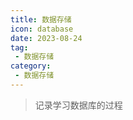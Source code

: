 ```yaml
---
title: 数据存储
icon: database
date: 2023-08-24
tag:
 - 数据存储
category:
 - 数据存储
---
```


> 记录学习数据库的过程

<Catalog />